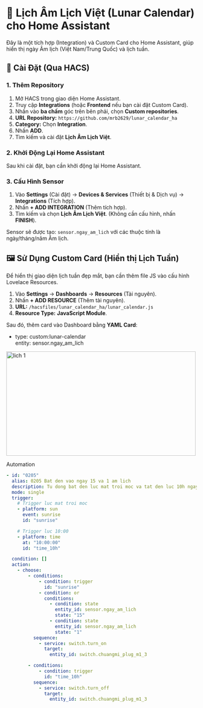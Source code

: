 # 🌙 Lịch Âm Lịch Việt (Lunar Calendar) cho Home Assistant

Đây là một tích hợp (Integration) và Custom Card cho Home Assistant, giúp hiển thị ngày Âm lịch (Việt Nam/Trung Quốc) và lịch tuần.

## 🚀 Cài Đặt (Qua HACS)

### 1. Thêm Repository

1. Mở HACS trong giao diện Home Assistant.
2. Truy cập **Integrations** (hoặc **Frontend** nếu bạn cài đặt Custom Card).
3. Nhấn vào **ba chấm** góc trên bên phải, chọn **Custom repositories**.
4. **URL Repository:** `https://github.com/mrb2629/lunar_calendar_ha`
5. **Category:** Chọn **Integration**.
6. Nhấn **ADD**.
7. Tìm kiếm và cài đặt **Lịch Âm Lịch Việt**.

### 2. Khởi Động Lại Home Assistant

Sau khi cài đặt, bạn cần khởi động lại Home Assistant.

### 3. Cấu Hình Sensor

1. Vào **Settings** (Cài đặt) -> **Devices & Services** (Thiết bị & Dịch vụ) -> **Integrations** (Tích hợp).
2. Nhấn **+ ADD INTEGRATION** (Thêm tích hợp).
3. Tìm kiếm và chọn **Lịch Âm Lịch Việt**. (Không cần cấu hình, nhấn **FINISH**).

Sensor sẽ được tạo: `sensor.ngay_am_lich` với các thuộc tính là ngày/tháng/năm Âm lịch.

## 🖼️ Sử Dụng Custom Card (Hiển thị Lịch Tuần)

Để hiển thị giao diện lịch tuần đẹp mắt, bạn cần thêm file JS vào cấu hình Lovelace Resources.

1. Vào **Settings** -> **Dashboards** -> **Resources** (Tài nguyên).
2. Nhấn **+ ADD RESOURCE** (Thêm tài nguyên).
3. **URL:** `/hacsfiles/lunar_calendar_ha/lunar_calendar.js`
4. **Resource Type:** **JavaScript Module**.

Sau đó, thêm card vào Dashboard bằng **YAML Card**:
> 
- type: custom:lunar-calendar  
  entity: sensor.ngay_am_lich
>>>
<img width="501" height="276" alt="lich 1" src="https://github.com/user-attachments/assets/64e0d0e3-42be-4350-882e-10f451131bee" />
  
Automation
```yaml
- id: "0205"
  alias: 0205 Bat den vao ngay 15 va 1 am lich
  description: Tu dong bat den luc mat troi moc va tat den luc 10h ngay 15/1 am lich
  mode: single
  trigger:
    # Trigger luc mat troi moc
    - platform: sun
      event: sunrise
      id: "sunrise"

    # Trigger luc 10:00
    - platform: time
      at: "10:00:00"
      id: "time_10h"

  condition: []
  action:
    - choose:
        - conditions:
            - condition: trigger
              id: "sunrise"
            - condition: or
              conditions:
                - condition: state
                  entity_id: sensor.ngay_am_lich
                  state: "15"
                - condition: state
                  entity_id: sensor.ngay_am_lich
                  state: "1"
          sequence:
            - service: switch.turn_on
              target:
                entity_id: switch.chuangmi_plug_m1_3

        - conditions:
            - condition: trigger
              id: "time_10h"
          sequence:
            - service: switch.turn_off
              target:
                entity_id: switch.chuangmi_plug_m1_3











